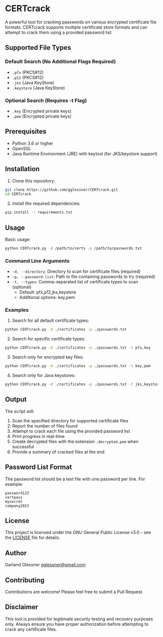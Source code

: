 # CERTcrack

A powerful tool for cracking passwords on various encrypted certificate file formats. CERTcrack supports multiple certificate store formats and can attempt to crack them using a provided password list.

## Supported File Types

### Default Search (No Additional Flags Required)
- `.pfx` (PKCS#12)
- `.p12` (PKCS#12)
- `.jks` (Java KeyStore)
- `.keystore` (Java KeyStore)

### Optional Search (Requires -t Flag)
- `.key` (Encrypted private keys)
- `.pem` (Encrypted private keys)

## Prerequisites

- Python 3.6 or higher
- OpenSSL
- Java Runtime Environment (JRE) with keytool (for JKS/keystore support)

## Installation

1. Clone this repository:
```bash
git clone https://github.com/gglessner/CERTcrack.git
cd CERTcrack
```

2. Install the required dependencies:
```bash
pip install -r requirements.txt
```

## Usage

Basic usage:
```bash
python CERTcrack.py -d /path/to/certs -p /path/to/passwords.txt
```

### Command Line Arguments

- `-d, --directory`: Directory to scan for certificate files (required)
- `-p, --password-list`: Path to file containing passwords to try (required)
- `-t, --types`: Comma-separated list of certificate types to scan (optional)
  - Default: pfx,p12,jks,keystore
  - Additional options: key,pem

### Examples

1. Search for all default certificate types:
```bash
python CERTcrack.py -d ./certificates -p ./passwords.txt
```

2. Search for specific certificate types:
```bash
python CERTcrack.py -d ./certificates -p ./passwords.txt -t pfx,key
```

3. Search only for encrypted key files:
```bash
python CERTcrack.py -d ./certificates -p ./passwords.txt -t key,pem
```

4. Search only for Java keystores:
```bash
python CERTcrack.py -d ./certificates -p ./passwords.txt -t jks,keystore
```

## Output

The script will:
1. Scan the specified directory for supported certificate files
2. Report the number of files found
3. Attempt to crack each file using the provided password list
4. Print progress in real-time
5. Create decrypted files with the extension `.decrypted.pem` when successful
6. Provide a summary of cracked files at the end

## Password List Format

The password list should be a text file with one password per line. For example:
```
password123
certpass
mysecret
company2023
```

## License

This project is licensed under the GNU General Public License v3.0 - see the [LICENSE](LICENSE) file for details.

## Author

Garland Glessner <gglessner@gmail.com>

## Contributing

Contributions are welcome! Please feel free to submit a Pull Request.

## Disclaimer

This tool is provided for legitimate security testing and recovery purposes only. Always ensure you have proper authorization before attempting to crack any certificate files. 
